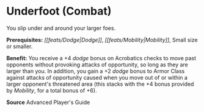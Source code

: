 ﻿---
cssclass: [feats]

---
# Underfoot (Combat)

You slip under and around your larger foes.

**Prerequisites:** _[[feats/Dodge|Dodge]]_, _[[feats/Mobility|Mobility]]_, Small size or smaller.

**Benefit:** You receive a +4 _dodge_ bonus on Acrobatics checks to move past opponents without provoking attacks of opportunity, so long as they are larger than you. In addition, you gain a +2 _dodge_ bonus to Armor Class against attacks of opportunity caused when you move out of or within a larger opponent's threatened area (this stacks with the +4 bonus provided by _Mobility_, for a total bonus of +6).

**Source** Advanced Player's Guide